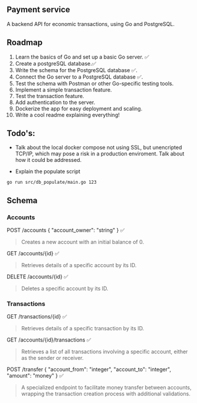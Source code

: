## Payment service

A backend API for economic transactions, using Go and PostgreSQL.

## Roadmap

1. Learn the basics of Go and set up a basic Go server. ✅
2. Create a postgreSQL database.✅
3. Write the schema for the PostgreSQL database ✅.
4. Connect the Go server to a PostgreSQL database  ✅.
5. Test the schema with Postman or other Go-specific testing tools.
6. Implement a simple transaction feature.
7. Test the transaction feature.
8. Add authentication to the server.
9. Dockerize the app for easy deployment and scaling.
10. Write a cool readme explaining everything!

## Todo's:

- Talk about the local docker compose not using SSL, but unencripted TCP/IP, which may pose a risk in a production enviroment. Talk about how it could be addressed.

- Explain the populate script 

```shell
go run src/db_populate/main.go 123
```


## Schema

### Accounts

POST /accounts { "account_owner": "string" } ✅

> Creates a new account with an initial balance of 0. 

GET /accounts/{id} ✅

> Retrieves details of a specific account by its ID. 

DELETE /accounts/{id} ✅

> Deletes a specific account by its ID.


### Transactions

GET /transactions/{id} ✅

> Retrieves details of a specific transaction by its ID.

GET /accounts/{id}/transactions ✅

> Retrieves a list of all transactions involving a specific account, either as the sender or receiver.

POST /transfer { "account_from": "integer", "account_to": "integer", "amount": "money" } ✅

> A specialized endpoint to facilitate money transfer between accounts, wrapping the transaction creation process with additional validations.  